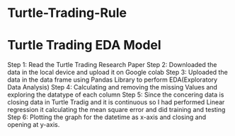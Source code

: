 # Turtle-Trading-Rule
# Turtle Trading EDA Model
Step 1: Read the Turtle Trading Research Paper <be>
Step 2: Downloaded the data in the local device and upload it on Google colab
Step 3: Uploaded the data in the data frame using Pandas Library to perform EDA(Exploratory Data Analysis)
Step 4: Calculating and removing the missing Values and exploring the datatype of each column
Step 5: Since the concering data is closing data in Turtle Tradig and it is continuous so I had performed Linear regression it calculating the mean square error and did training and testing 
Step 6: Plotting the graph for the datetime as x-axis and closing and opening at y-axis.
